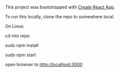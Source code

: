 This project was bootstrapped with [Create React App](https://github.com/facebook/create-react-app).

To run this locally, clone the repo to somewhere local.

On Linux:

  cd into repo
  
  sudo npm install
  
  sudo npm start


open browser to [http://localhost:3000](http://localhost:3000)


